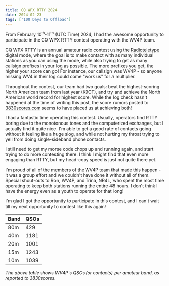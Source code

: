 ```yaml
---
title: CQ WPX RTTY 2024
date: 2024-02-23
tags: ['100 Days to Offload']
---
```


From February 10<sup>th</sup>-11<sup>th</sup> (UTC Time) 2024, I had the awesome opportunity to participate in the CQ WPX RTTY contest operating with the WV4P team.

CQ WPX RTTY is an annual amateur radio contest using the [Radioteletype](https://openham.wiki/index.php/Radioteletype) digital mode, where the goal is to make contact with as many individual stations as you can using the mode, while also trying to get as many callsign prefixes in your log as possible. The more prefixes you get, the higher your score can go! For instance, our callsign was WV4P - so anyone missing WV4 in their log could come "work us" for a multiplier. 

Throughout the contest, our team had two goals: beat the highest-scoring North American team from last year (K9CT), and try and achieve the North American world record for highest score. While the log check hasn't happened at the time of writing this post, the score rumors posted to [3830scores.com](https://830scores.com) seems to have placed us at achieving both!

I had a fantastic time operating this contest. Usually, operators find RTTY boring due to the monotonous tones and the computerized exchanges, but I actually find it quite nice. I'm able to get a good rate of contacts going without it feeling like a huge slog, and while not hurting my throat trying to yell from doing single-sideband phone contacts. 

I still need to get my morse code chops up and running again, and start trying to do more contesting there. I think I might find that even more engaging than RTTY, but my head-copy speed is just not quite there yet.

I'm proud of all of the members of the WV4P team that made this happen - it was a group effort and we couldn't have done it without all of them. Special shout-outs to Ron, WV4P, and Trina, NR4L, who spent the most time operating to keep both stations running the entire 48 hours. I don't think I have the energy even as a youth to operate for that long!

I'm glad I got the opportunity to participate in this contest, and I can't wait till my next opportunity to contest like this again!

| Band | QSOs |
|---|---|
| 80m | 429 |
| 40m | 1181 |
| 20m | 1001 |
| 15m | 1243 |
| 10m | 1039 |

<i>The above table shows WV4P's QSOs (or contacts) per amateur band, as reported to 3830scores.</i>